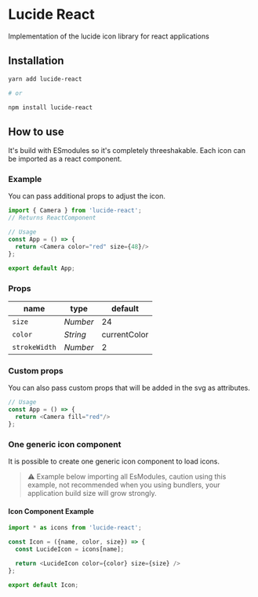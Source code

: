 # Lucide React

Implementation of the lucide icon library for react applications

## Installation

``` bash
yarn add lucide-react

# or

npm install lucide-react
```

## How to use

It's build with ESmodules so it's completely threeshakable.
Each icon can be imported as a react component.

### Example

You can pass additional props to adjust the icon.

``` js
import { Camera } from 'lucide-react';
// Returns ReactComponent

// Usage
const App = () => {
  return <Camera color="red" size={48}/>
};

export default App;
```

### Props

|  name        |   type   |  default
| ------------ | -------- | --------
| `size`       | *Number* | 24
| `color`      | *String* | currentColor
| `strokeWidth`| *Number* | 2

### Custom props

You can also pass custom props that will be added in the svg as attributes.

``` js
// Usage
const App = () => {
  return <Camera fill="red"/>
};
```

### One generic icon component

It is possible to create one generic icon component to load icons.

> :warning: Example below importing all EsModules, caution  using this example, not recommended when you using bundlers, your application build size will grow strongly.

#### Icon Component Example

``` js
import * as icons from 'lucide-react';

const Icon = ({name, color, size}) => {
  const LucideIcon = icons[name];

  return <LucideIcon color={color} size={size} />
};

export default Icon;
```
